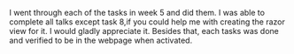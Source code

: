 I went through each of the tasks in week 5 and did them. I was able to complete all talks except task 8,if you could help me with creating the razor view for it. I would gladly appreciate it. 
Besides that, each tasks was done and verified to be in the webpage when activated. 
